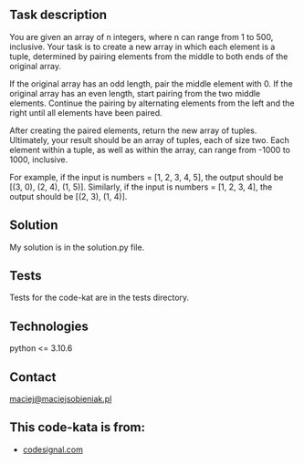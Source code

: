 ## Task description
You are given an array of n integers, where n can range from 1 to 500, inclusive. Your task is to create a new array in which each element is a tuple, determined by pairing elements from the middle to both ends of the original array.

If the original array has an odd length, pair the middle element with 0. If the original array has an even length, start pairing from the two middle elements. Continue the pairing by alternating elements from the left and the right until all elements have been paired.

After creating the paired elements, return the new array of tuples. Ultimately, your result should be an array of tuples, each of size two. Each element within a tuple, as well as within the array, can range from -1000 to 1000, inclusive.

For example, if the input is numbers = [1, 2, 3, 4, 5], the output should be [(3, 0), (2, 4), (1, 5)]. Similarly, if the input is numbers = [1, 2, 3, 4], the output should be [(2, 3), (1, 4)].

## Solution
My solution is in the solution.py file.

## Tests
Tests for the code-kat are in the tests directory.

## Technologies
python <= 3.10.6

## Contact
maciej@maciejsobieniak.pl

## This code-kata is from:
* [codesignal.com](https://codesignal.com) 
